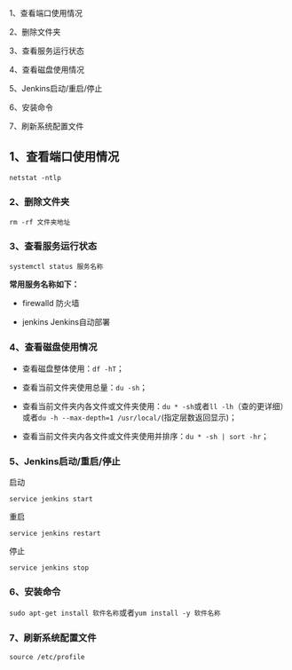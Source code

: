 1、查看端口使用情况

2、删除文件夹

3、查看服务运行状态

4、查看磁盘使用情况

5、Jenkins启动/重启/停止

6、安装命令

7、刷新系统配置文件

## 1、查看端口使用情况

`netstat -ntlp`

### 2、删除文件夹

`rm -rf 文件夹地址`

### 3、查看服务运行状态

`systemctl status 服务名称`

**常用服务名称如下：**

- firewalld  防火墙

- jenkins  Jenkins自动部署

### 4、查看磁盘使用情况

- 查看磁盘整体使用：`df -hT`；

- 查看当前文件夹使用总量：`du -sh`；

- 查看当前文件夹内各文件或文件夹使用：`du * -sh`或者`ll -lh`（查的更详细）或者`du -h --max-depth=1 /usr/local/`(指定层数返回显示)；

- 查看当前文件夹内各文件或文件夹使用并排序：`du * -sh | sort -hr`；

### 5、Jenkins启动/重启/停止

启动

```shell
service jenkins start
```

重启

```shell
service jenkins restart
```

停止

```shell
service jenkins stop
```

### 6、安装命令

`sudo apt-get install 软件名称`或者`yum install -y 软件名称`

### 7、刷新系统配置文件

`source /etc/profile`
